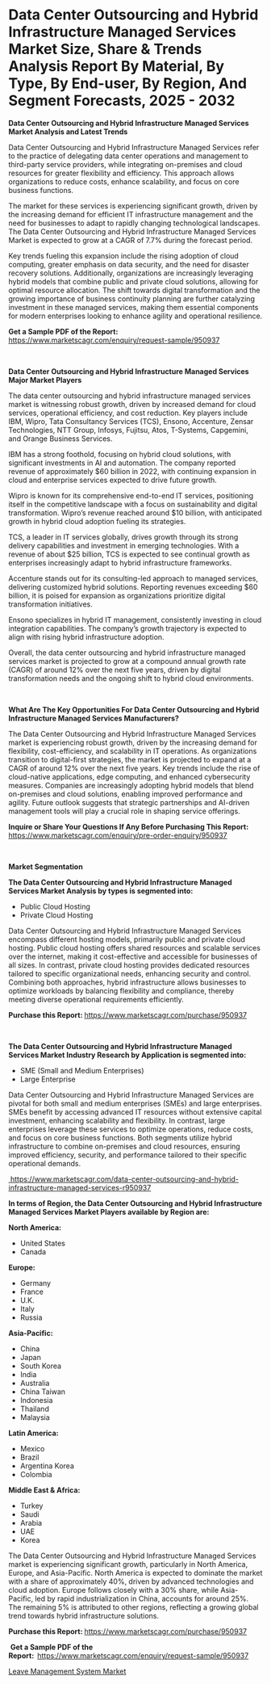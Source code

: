 <p><h1>Data Center Outsourcing and Hybrid Infrastructure Managed Services Market Size, Share & Trends Analysis Report By Material, By Type, By End-user, By Region, And Segment Forecasts, 2025 - 2032</h1></p><p><strong>Data Center Outsourcing and Hybrid Infrastructure Managed Services Market Analysis and Latest Trends</strong></p>
<p><p>Data Center Outsourcing and Hybrid Infrastructure Managed Services refer to the practice of delegating data center operations and management to third-party service providers, while integrating on-premises and cloud resources for greater flexibility and efficiency. This approach allows organizations to reduce costs, enhance scalability, and focus on core business functions. </p><p>The market for these services is experiencing significant growth, driven by the increasing demand for efficient IT infrastructure management and the need for businesses to adapt to rapidly changing technological landscapes. The Data Center Outsourcing and Hybrid Infrastructure Managed Services Market is expected to grow at a CAGR of 7.7% during the forecast period. </p><p>Key trends fueling this expansion include the rising adoption of cloud computing, greater emphasis on data security, and the need for disaster recovery solutions. Additionally, organizations are increasingly leveraging hybrid models that combine public and private cloud solutions, allowing for optimal resource allocation. The shift towards digital transformation and the growing importance of business continuity planning are further catalyzing investment in these managed services, making them essential components for modern enterprises looking to enhance agility and operational resilience.</p></p>
<p><strong>Get a Sample PDF of the Report:&nbsp;</strong> <a href="https://www.marketscagr.com/enquiry/request-sample/950937?utm_campaign=2990&utm_medium=2&utm_source=Github&utm_content=ia&utm_term=06032025&utm_id=data-center-outsourcing-and-hybrid-infrastructure-managed-services">https://www.marketscagr.com/enquiry/request-sample/950937</a></p>
<p>&nbsp;</p>
<p><strong>Data Center Outsourcing and Hybrid Infrastructure Managed Services Major Market Players</strong></p>
<p><p>The data center outsourcing and hybrid infrastructure managed services market is witnessing robust growth, driven by increased demand for cloud services, operational efficiency, and cost reduction. Key players include IBM, Wipro, Tata Consultancy Services (TCS), Ensono, Accenture, Zensar Technologies, NTT Group, Infosys, Fujitsu, Atos, T-Systems, Capgemini, and Orange Business Services.</p><p>IBM has a strong foothold, focusing on hybrid cloud solutions, with significant investments in AI and automation. The company reported revenue of approximately $60 billion in 2022, with continuing expansion in cloud and enterprise services expected to drive future growth.</p><p>Wipro is known for its comprehensive end-to-end IT services, positioning itself in the competitive landscape with a focus on sustainability and digital transformation. Wipro’s revenue reached around $10 billion, with anticipated growth in hybrid cloud adoption fueling its strategies.</p><p>TCS, a leader in IT services globally, drives growth through its strong delivery capabilities and investment in emerging technologies. With a revenue of about $25 billion, TCS is expected to see continual growth as enterprises increasingly adapt to hybrid infrastructure frameworks.</p><p>Accenture stands out for its consulting-led approach to managed services, delivering customized hybrid solutions. Reporting revenues exceeding $60 billion, it is poised for expansion as organizations prioritize digital transformation initiatives.</p><p>Ensono specializes in hybrid IT management, consistently investing in cloud integration capabilities. The company’s growth trajectory is expected to align with rising hybrid infrastructure adoption.</p><p>Overall, the data center outsourcing and hybrid infrastructure managed services market is projected to grow at a compound annual growth rate (CAGR) of around 12% over the next five years, driven by digital transformation needs and the ongoing shift to hybrid cloud environments.</p></p>
<p>&nbsp;</p>
<p><strong>What Are The Key Opportunities For Data Center Outsourcing and Hybrid Infrastructure Managed Services Manufacturers?</strong></p>
<p><p>The Data Center Outsourcing and Hybrid Infrastructure Managed Services market is experiencing robust growth, driven by the increasing demand for flexibility, cost-efficiency, and scalability in IT operations. As organizations transition to digital-first strategies, the market is projected to expand at a CAGR of around 12% over the next five years. Key trends include the rise of cloud-native applications, edge computing, and enhanced cybersecurity measures. Companies are increasingly adopting hybrid models that blend on-premises and cloud solutions, enabling improved performance and agility. Future outlook suggests that strategic partnerships and AI-driven management tools will play a crucial role in shaping service offerings.</p></p>
<p><strong>Inquire or Share Your Questions If Any Before Purchasing This Report:</strong> <a href="https://www.marketscagr.com/enquiry/pre-order-enquiry/950937?utm_campaign=2990&utm_medium=2&utm_source=Github&utm_content=ia&utm_term=06032025&utm_id=data-center-outsourcing-and-hybrid-infrastructure-managed-services">https://www.marketscagr.com/enquiry/pre-order-enquiry/950937</a></p>
<p>&nbsp;</p>
<p><strong>Market Segmentation</strong></p>
<p><strong>The Data Center Outsourcing and Hybrid Infrastructure Managed Services Market Analysis by types is segmented into:</strong></p>
<p><ul><li>Public Cloud Hosting</li><li>Private Cloud Hosting</li></ul></p>
<p><p>Data Center Outsourcing and Hybrid Infrastructure Managed Services encompass different hosting models, primarily public and private cloud hosting. Public cloud hosting offers shared resources and scalable services over the internet, making it cost-effective and accessible for businesses of all sizes. In contrast, private cloud hosting provides dedicated resources tailored to specific organizational needs, enhancing security and control. Combining both approaches, hybrid infrastructure allows businesses to optimize workloads by balancing flexibility and compliance, thereby meeting diverse operational requirements efficiently.</p></p>
<p><strong>Purchase this Report:&nbsp;</strong><a href="https://www.marketscagr.com/purchase/950937?utm_campaign=2990&utm_medium=2&utm_source=Github&utm_content=ia&utm_term=06032025&utm_id=data-center-outsourcing-and-hybrid-infrastructure-managed-services">https://www.marketscagr.com/purchase/950937</a></p>
<p>&nbsp;</p>
<p><strong>The Data Center Outsourcing and Hybrid Infrastructure Managed Services Market Industry Research by Application is segmented into:</strong></p>
<p><ul><li>SME (Small and Medium Enterprises)</li><li>Large Enterprise</li></ul></p>
<p><p>Data Center Outsourcing and Hybrid Infrastructure Managed Services are pivotal for both small and medium enterprises (SMEs) and large enterprises. SMEs benefit by accessing advanced IT resources without extensive capital investment, enhancing scalability and flexibility. In contrast, large enterprises leverage these services to optimize operations, reduce costs, and focus on core business functions. Both segments utilize hybrid infrastructure to combine on-premises and cloud resources, ensuring improved efficiency, security, and performance tailored to their specific operational demands.</p></p>
<p><a href="https://www.marketscagr.com/data-center-outsourcing-and-hybrid-infrastructure-managed-services-r950937?utm_campaign=2990&utm_medium=2&utm_source=Github&utm_content=ia&utm_term=06032025&utm_id=data-center-outsourcing-and-hybrid-infrastructure-managed-services">&nbsp;https://www.marketscagr.com/data-center-outsourcing-and-hybrid-infrastructure-managed-services-r950937</a></p>
<p><strong>In terms of Region, the Data Center Outsourcing and Hybrid Infrastructure Managed Services Market Players available by Region are:</strong></p>
<p>
    <p> <strong> North America: </strong>
        <ul>
            <li>United States</li>
            <li>Canada</li>
        </ul>
        </p> 
    <p> <strong> Europe: </strong>
        <ul>
            <li>Germany</li>
            <li>France</li>
            <li>U.K.</li>
            <li>Italy</li>
            <li>Russia</li>
        </ul>
        </p> 
    <p> <strong> Asia-Pacific: </strong>
        <ul>
            <li>China</li>
            <li>Japan</li>
            <li>South Korea</li>
            <li>India</li>
            <li>Australia</li>
            <li>China Taiwan</li>
            <li>Indonesia</li>
            <li>Thailand</li>
            <li>Malaysia</li>
        </ul>
        </p> 
    <p> <strong> Latin America: </strong>
        <ul>
            <li>Mexico</li>
            <li>Brazil</li>
            <li>Argentina Korea</li>
            <li>Colombia</li>
        </ul>
        </p> 
    <p> <strong> Middle East & Africa: </strong>
        <ul>
            <li>Turkey</li>
            <li>Saudi</li>
            <li>Arabia</li>
            <li>UAE</li>
            <li>Korea</li>
        </ul>
    </p>
    </p>
<p><p>The Data Center Outsourcing and Hybrid Infrastructure Managed Services market is experiencing significant growth, particularly in North America, Europe, and Asia-Pacific. North America is expected to dominate the market with a share of approximately 40%, driven by advanced technologies and cloud adoption. Europe follows closely with a 30% share, while Asia-Pacific, led by rapid industrialization in China, accounts for around 25%. The remaining 5% is attributed to other regions, reflecting a growing global trend towards hybrid infrastructure solutions.</p></p>
<p><strong>Purchase this Report: </strong><a href="https://www.marketscagr.com/purchase/950937?utm_campaign=2990&utm_medium=2&utm_source=Github&utm_content=ia&utm_term=06032025&utm_id=data-center-outsourcing-and-hybrid-infrastructure-managed-services">https://www.marketscagr.com/purchase/950937</a></p>
<p>&nbsp;<strong>Get a Sample PDF of the Report:&nbsp;&nbsp;</strong><a href="https://www.marketscagr.com/enquiry/request-sample/950937?utm_campaign=2990&utm_medium=2&utm_source=Github&utm_content=ia&utm_term=06032025&utm_id=data-center-outsourcing-and-hybrid-infrastructure-managed-services">https://www.marketscagr.com/enquiry/request-sample/950937</a></p>
<p><strong></strong></p>
<p><p><a href="https://github.com/ngozudapshi/Market-Research-Report-List-1/blob/main/leave-management-system-market.md?utm_campaign=2990&utm_medium=2&utm_source=Github&utm_content=ia&utm_term=06032025&utm_id=data-center-outsourcing-and-hybrid-infrastructure-managed-services">Leave Management System Market</a></p></p>